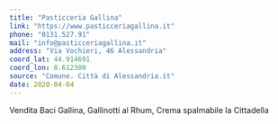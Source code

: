 ```yaml
---
title: "Pasticceria Gallina"
link: "https://www.pasticceriagallina.it"
phone: "0131.527.91"
mail: "info@pasticceriagallina.it"
address: "Via Vochieri, 46 Alessandria"
coord_lat: 44.914691
coord_lon: 8.612300
source: "Comune. Città di Alessandria.it"
date: 2020-04-04
---
```


Vendita Baci Gallina, Gallinotti al Rhum, Crema spalmabile la Cittadella
